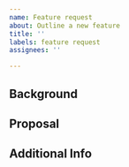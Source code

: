 ```yaml
---
name: Feature request
about: Outline a new feature
title: ''
labels: feature request
assignees: ''

---
```


## Background



## Proposal



## Additional Info
